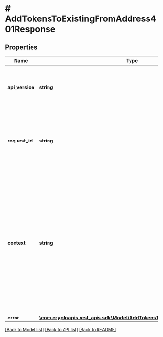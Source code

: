 # # AddTokensToExistingFromAddress401Response

## Properties

Name | Type | Description | Notes
------------ | ------------- | ------------- | -------------
**api_version** | **string** | Specifies the version of the API that incorporates this endpoint. |
**request_id** | **string** | Defines the ID of the request. The &#x60;requestId&#x60; is generated by Crypto APIs and it&#39;s unique for every request. |
**context** | **string** | In batch situations the user can use the context to correlate responses with requests. This property is present regardless of whether the response was successful or returned as an error. &#x60;context&#x60; is specified by the user. | [optional]
**error** | [**\com.cryptoapis.rest_apis.sdk\Model\AddTokensToExistingFromAddressE401**](AddTokensToExistingFromAddressE401.md) |  |

[[Back to Model list]](../../README.md#models) [[Back to API list]](../../README.md#endpoints) [[Back to README]](../../README.md)
